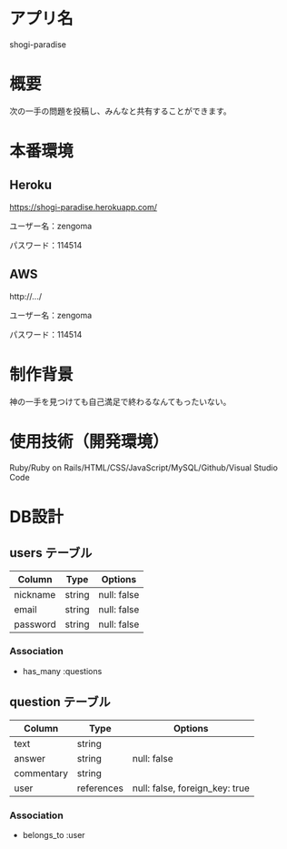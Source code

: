 # アプリ名
shogi-paradise

# 概要
<p>次の一手の問題を投稿し、みんなと共有することができます。</p>

# 本番環境
## Heroku
https://shogi-paradise.herokuapp.com/
<p>ユーザー名：zengoma</p>
<p>パスワード：114514</p>

## AWS
http://.../
<p>ユーザー名：zengoma</p>
<p>パスワード：114514</p>

# 制作背景
<p>神の一手を見つけても自己満足で終わるなんてもったいない。</p>

# 使用技術（開発環境）
Ruby/Ruby on Rails/HTML/CSS/JavaScript/MySQL/Github/Visual Studio Code

# DB設計

## users テーブル

| Column           | Type       | Options     |
| ---------------- | ---------- | ----------- |
| nickname         | string     | null: false |
| email            | string     | null: false |
| password         | string     | null: false |

### Association

- has_many :questions


## question テーブル

| Column     | Type       | Options                        |
| ---------- | ---------- | ------------------------------ |
| text       | string     |                                |
| answer     | string     | null: false                    |
| commentary | string     |                                |
| user       | references | null: false, foreign_key: true |

### Association

- belongs_to :user